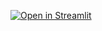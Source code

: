 [![Open in Streamlit](https://static.streamlit.io/badges/streamlit_badge_black.svg)](https://share.streamlit.io/USERNAME/REPO_NAME/branch)

